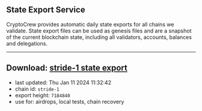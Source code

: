 ## State Export Service
CryptoCrew provides automatic daily state exports for all chains we validate. State export files can be used as genesis files and are a snapshot of the current blockchain state, including all validators, accounts, balances and delegations.

---
**Download: [stride-1 state export](https://dl.ccvalidators.com/SERVICE/stride/stride-1_export_7184840.json)**
---

- last updated: Thu Jan 11 2024 11:32:42
- chain id: `stride-1`
- export height: `7184840`
- use for: airdrops, local tests, chain recovery

